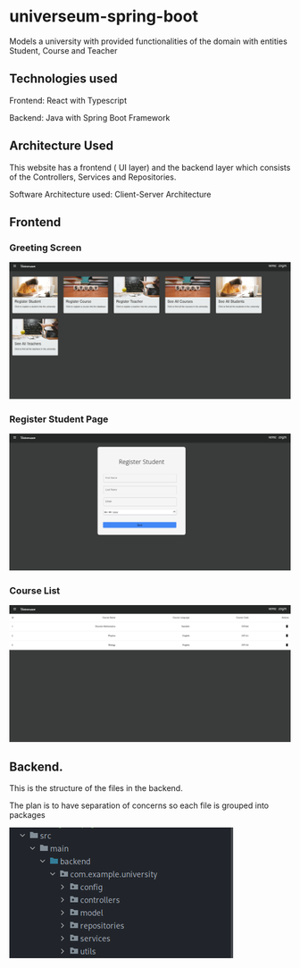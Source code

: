 # universeum-spring-boot
Models a university with provided functionalities of the domain with entities Student, Course and Teacher


## Technologies used

Frontend: React with Typescript

Backend: Java with Spring Boot Framework

## Architecture Used

This website has a frontend ( UI layer) and the backend layer which consists of the Controllers, Services and Repositories.

Software Architecture used: Client-Server Architecture



## Frontend

### Greeting Screen
![First SignUp Page](assets/frontpage.png)





### Register Student Page

![Register Page](assets/register.png)

### Course List
![Register Page](assets/list.png)

## Backend.

This is the structure of the files in the backend.

The plan is to have separation of concerns so each file is grouped into packages

![Structure Page](assets/file-structure.png)


